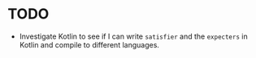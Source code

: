 # TODO

- Investigate Kotlin to see if I can write `satisfier` and the `expecters` in Kotlin and compile to different languages.
